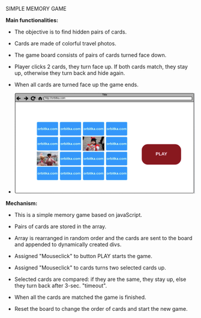 SIMPLE MEMORY GAME 

**Main functionalities:**

- The objective is to find hidden pairs of cards.

- Cards are made of colorful travel photos.

- The game board consists of pairs of cards turned face down.

- Player clicks 2 cards, they turn face up. If both cards match, they stay up, otherwise they turn back and hide again.

- When all cards are turned face up the game ends.

- ![Memory Game](images/wireframe.png)


**Mechanism:**

- This is a simple memory game based on javaScript. 

- Pairs of cards are stored in the array.

- Array is rearranged in random order and the cards are sent to the board and appended to dynamically created divs.

- Assigned "Mouseclick" to button PLAY starts the game.

- Assigned "Mouseclick" to cards turns two selected cards up.

- Selected cards are compared: if they are the same, they stay up, else they turn back after 3-sec. "timeout".

- When all the cards are matched the game is finished.

- Reset the board to change the order of cards and start the new game.
